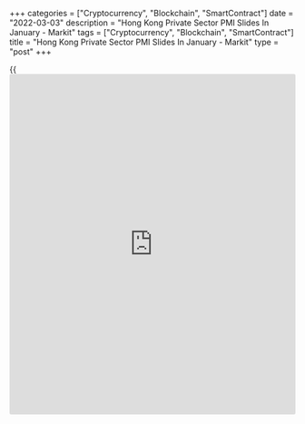 +++
categories = ["Cryptocurrency", "Blockchain", "SmartContract"]
date = "2022-03-03"
description = "Hong Kong Private Sector PMI Slides In January - Markit"
tags = ["Cryptocurrency", "Blockchain", "SmartContract"]
title = "Hong Kong Private Sector PMI Slides In January - Markit"
type = "post"
+++

{{<iframe id="large-banner" src="https://www.bounty.group/#slide=4.0" width="100%" height="600" scrolling="no" style="border: 0px solid rgb(216, 221, 230); border-radius: 3px;">}}

Private sector [business][1] in Hong Kong continued to contract in
February, and at a faster rate, the latest survey from Markit Economics
showed on Thursday with a PMI score of 42.9.

That's down from 58.9 in January, and it moves further beneath the boom-
or-bust line of 50 that separates expansion from contraction.

This marks the second straight month in which the Hong Kong SAR private
sector shrank and at the fastest pace since April 2020. New orders and
output both eased for a second straight month and at faster paces in
February amid the persistent disruptions from the COVID-19 Omicron
outbreak.

Foreign demand, including demand from China, was also affected, falling
at sharper rates in February. As a result, Hong Kong SAR private sector
firms lowered their staffing levels in February. Buying activity
likewise fell, leading to lower stocks of purchases.

For comments and feedback [contact](https://www.playgroundfx.com/contact/): editorial@rtt[news](https://www.letsplayfx.com/blog/forex-news-website/).com

[Economic News][2]

 **What parts of the world are seeing the best (and worst) economic
performances lately? Click[here][3] to check out our [Econ Scorecard][3]
and find out! See up-to-the-moment [ranking](https://www.playgroundfx.com/blog/crypto-exchange-ranking/)s for the best and worst
performers in [GDP][4], [unemployment rate][5], [inflation][6] and much
more.**

   1. www.rtt[news](https://www.letsplayfx.com/blog/forex-news-website/).com/Content/Business.aspx
   2. www.rtt[news](https://www.letsplayfx.com/blog/forex-news-website/).com/Content/EconomicNews.aspx
   3. www.rtt[news](https://www.letsplayfx.com/blog/forex-news-website/).com/economic-scorecard/world-rank/unemployment-rate/highest-performance.aspx
   4. www.rtt[news](https://www.letsplayfx.com/blog/forex-news-website/).com/economic-scorecard/world-rank/GDP/highest-performance.aspx
   5. www.rtt[news](https://www.letsplayfx.com/blog/forex-news-website/).com/economic-scorecard/world-rank/unemployment-rate/lowest-performance.aspx
   6. www.rtt[news](https://www.letsplayfx.com/blog/forex-news-website/).com/economic-scorecard/world-rank/CPI/highest-performance.aspx